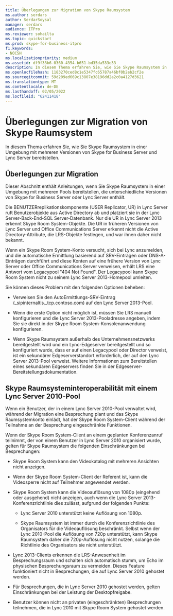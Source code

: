 ```yaml
---
title: Überlegungen zur Migration von Skype Raumsystem
ms.author: serdars
author: SerdarSoysal
manager: serdars
audience: ITPro
ms.reviewer: sohailta
ms.topic: quickstart
ms.prod: skype-for-business-itpro
f1.keywords:
- NOCSH
ms.localizationpriority: medium
ms.assetid: df9f33b6-0360-4354-b651-bd35da533e33
description: In diesem Thema erfahren Sie, wie Sie Skype Raumsystem in einer Umgebung mit mehreren Versionen von Skype for Business Server und Lync Server bereitstellen.
ms.openlocfilehash: 1183270ced8c1e5347fc65787a46bf0b2eb2cf2e
ms.sourcegitcommit: 59d209ed669c13807e38196dd2a2c0a4127d3621
ms.translationtype: MT
ms.contentlocale: de-DE
ms.lasthandoff: 02/05/2022
ms.locfileid: "62411418"
---
```

# <a name="skype-room-system-migration-considerations"></a>Überlegungen zur Migration von Skype Raumsystem
 
In diesem Thema erfahren Sie, wie Sie Skype Raumsystem in einer Umgebung mit mehreren Versionen von Skype for Business Server und Lync Server bereitstellen.
  
## <a name="migration-considerations"></a>Überlegungen zur Migration

Dieser Abschnitt enthält Anleitungen, wenn Sie Skype Raumsystem in einer Umgebung mit mehreren Pools bereitstellen, die unterschiedliche Versionen von Skype for Business Server oder Lync Server enthält. 
  
Die BENUTZERreplikationskomponente (USER Replicator, UR) in Lync Server ruft Benutzerobjekte aus Active Directory ab und platziert sie in der Lync Server-Back-End-SQL Server-Datenbank. Nur die UR in Lync Server 2013 erkennt Skype Room System-Objekte. Die UR in früheren Versionen von Lync Server und Office Communications Server erkennt nicht die Active Directory-Attribute, die LRS-Objekte festlegen, und war ihnen daher nicht bekannt. 
  
Wenn ein Skype Room System-Konto versucht, sich bei Lync anzumelden, und die automatische Ermittlung basierend auf SRV-Einträgen oder DNS-A-Einträgen durchführt und diese Konten auf eine frühere Version von Lync Server oder Office Communications Server verweisen, erhält LRS eine Antwort vom Legacypool "404 Not Found". Der Legacypool kann Skype Room System nicht zu seinem Lync Server 2013-Homepool umleiten. 
  
Sie können dieses Problem mit den folgenden Optionen beheben: 
  
- Verweisen Sie den AutoErmittlungs-SRV-Eintrag (_sipinternaltls._tcp.contoso.com) auf den Lync Server 2013-Pool.
    
- Wenn die erste Option nicht möglich ist, müssen Sie LRS manuell konfigurieren und die Lync Server 2013-Pooladresse angeben, indem Sie sie direkt in der Skype Room System-Konsolenanwendung konfigurieren. 
    
- Wenn Skype Raumsystem außerhalb des Unternehmensnetzwerks bereitgestellt wird und ein Lync-Edgeserver bereitgestellt und so konfiguriert wurde, dass er auf einen Legacypool oder Director verweist, ist ein sekundärer Edgeserverstandort erforderlich, der auf den Lync Server 2013-Pool verweist. Weitere Informationen zum Bereitstellen eines sekundären Edgeservers finden Sie in der Edgeserver-Bereitstellungsdokumentation. 
    
## <a name="skype-room-system-interoperability-with-a-lync-server-2010-pool"></a>Skype Raumsysteminteroperabilität mit einem Lync Server 2010-Pool

Wenn ein Benutzer, der in einem Lync Server 2010-Pool verwaltet wird, während der Migration eine Besprechung plant und das Skype Raumsystemkonto einlädt, hat der Skype Room System-Client während der Teilnahme an der Besprechung eingeschränkte Funktionen. 
  
Wenn der Skype Room System-Client an einem geplanten Konferenzanruf teilnimmt, der von einem Benutzer in Lync Server 2010 organisiert wurde, gelten für Skype Raumsystem die folgenden Einschränkungen bei Besprechungen: 
  
- Skype Room System kann den Videokatalog mit mehreren Ansichten nicht anzeigen.
    
- Wenn der Skype Room System-Client der Referent ist, kann die Videosperre nicht auf Teilnehmer angewendet werden.
    
- Skype Room System kann die Videoauflösung von 1080p (eingehend oder ausgehend) nicht anzeigen, auch wenn die Lync Server 2013-Konferenzrichtlinie dies zulässt, aufgrund der folgenden Punkte: 
    
  - Lync Server 2010 unterstützt keine Auflösung von 1080p.
    
  - Skype Raumsystem ist immer durch die Konferenzrichtlinie des Organisators für die Videoauflösung beschränkt. Selbst wenn der Lync 2010-Pool die Auflösung von 720p unterstützt, kann Skype Raumsystem daher die 720p-Auflösung nicht nutzen, solange die Richtlinie des Organisators sie nicht unterstützt. 
    
- Lync 2013-Clients erkennen die LRS-Anwesenheit im Besprechungsraum und schalten sich automatisch stumm, um Echo im physischen Besprechungsraum zu vermeiden. Dieses Feature funktioniert nicht in Besprechungen, die auf Lync Server 2010 gehostet werden.
    
- Für Besprechungen, die in Lync Server 2010 gehostet werden, gelten Einschränkungen bei der Leistung der Desktopfreigabe.
    
- Benutzer können nicht an privaten (eingeschränkten) Besprechungen teilnehmen, die in Lync 2010 mit Skype Room System gehostet werden.
    

